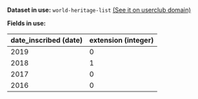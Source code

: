 **Dataset in use:** `world-heritage-list` [(See it on userclub domain)](https://userclub.opendatasoft.com/explore/dataset/world-heritage-list/table/)

**Fields in use:** 

| date_inscribed (date) | extension (integer)|
|---|---|
|2019|0|
|2018|1|
|2017|0|
|2016|0|